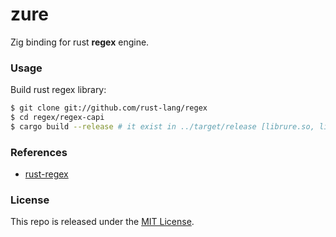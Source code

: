 # zure

Zig binding for rust **regex** engine.

### Usage

Build rust regex library:
```sh
$ git clone git://github.com/rust-lang/regex
$ cd regex/regex-capi
$ cargo build --release # it exist in ../target/release [librure.so, librure.a]
```

### References
 - [rust-regex](https://github.com/rust-lang/regex/)

### License

This repo is released under the [MIT License](https://github.com/thechampagne/zure/blob/main/LICENSE).
